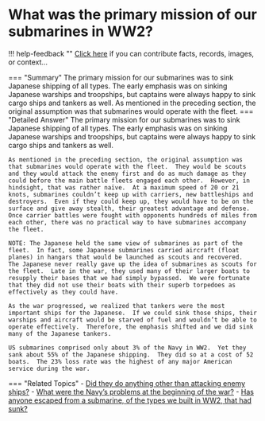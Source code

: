 # What was the primary mission of our submarines in WW2?

!!! help-feedback ""
    <a href="/feedback/" data-feedback-link>Click here</a>
    if you can contribute facts, records, images, or context…

<a id="summary"></a>
=== "Summary"
    The primary mission for our submarines was to sink Japanese shipping of all types. The early emphasis was on sinking Japanese warships and troopships, but captains were always happy to sink cargo ships and tankers as well. As mentioned in the preceding section, the original assumption was that submarines would operate with the fleet.
=== "Detailed Answer"
    The primary mission for our submarines was to sink Japanese shipping of all types.  The early emphasis was on sinking Japanese warships and troopships, but captains were always happy to sink cargo ships and tankers as well.

    As mentioned in the preceding section, the original assumption was that submarines would operate with the fleet.  They would be scouts and they would attack the enemy first and do as much damage as they could before the main battle fleets engaged each other.  However, in hindsight, that was rather naïve.  At a maximum speed of 20 or 21 knots, submarines couldn’t keep up with carriers, new battleships and destroyers.  Even if they could keep up, they would have to be on the surface and give away stealth, their greatest advantage and defense.  Once carrier battles were fought with opponents hundreds of miles from each other, there was no practical way to have submarines accompany the fleet.

    NOTE: The Japanese held the same view of submarines as part of the fleet.  In fact, some Japanese submarines carried aircraft (float planes) in hangars that would be launched as scouts and recovered.  The Japanese never really gave up the idea of submarines as scouts for the fleet.  Late in the war, they used many of their larger boats to resupply their bases that we had simply bypassed.  We were fortunate that they did not use their boats with their superb torpedoes as effectively as they could have.

    As the war progressed, we realized that tankers were the most important ships for the Japanese.  If we could sink those ships, their warships and aircraft would be starved of fuel and wouldn’t be able to operate effectively.  Therefore, the emphasis shifted and we did sink many of the Japanese tankers.

    US submarines comprised only about 3% of the Navy in WW2.  Yet they sank about 55% of the Japanese shipping.  They did so at a cost of 52 boats.  The 23% loss rate was the highest of any major American service during the war.
=== "Related Topics"
    - [Did they do anything other than attacking enemy ships?](./did-they-do-anything-other-than-attacking-enemy-ships.md#summary)
    - [What were the Navy’s problems at the beginning of the war?](./what-were-the-navys-problems-at-the-beginning-of-the-war.md#summary)
    - [Has anyone escaped from a submarine, of the types we built in WW2, that had sunk?](./has-anyone-escaped-from-a-submarine-of-the-types-we-built-in-ww2-that-had-sunk.md#summary)
